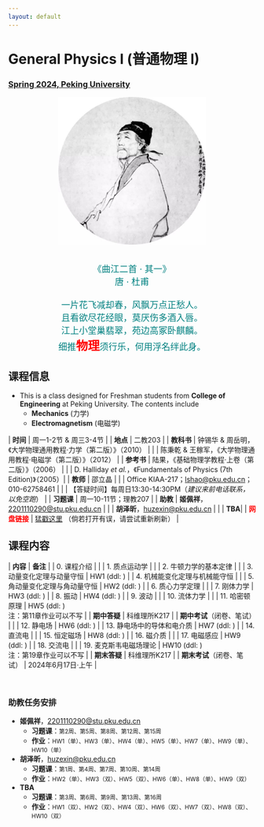 ```yaml
---
layout: default
---
```


<style>
table {
  font-family: arial, sans-serif;
  border-collapse: collapse;
  width: 100%;
}

td, th {
  border: 1px solid #dddddd;
  text-align: left;
  padding: 8px;
}

tr:nth-child(odd) {
  background-color: #dddddd;
}
</style>


<!-- <h2>
<font color="red">
*** Notice: links are not maintained after the end of course! 
</font>
</h2> -->

# <b>General Physics I (普通物理 I)</b>

### <u>Spring 2024, Peking University</u>

<div style="display: flex; justify-content: center;">
<img src="../phy20/dufu.jpeg" width="300" height="300">
</div>

<p align="center">
<font color="teal" size="4">
<br> 《曲江二首 · 其一》<br>
唐 · 杜甫 <br>
<br>
一片花飞减却春，风飘万点正愁人。 <br>
且看欲尽花经眼，莫厌伤多酒入唇。 <br>
江上小堂巢翡翠，苑边高冢卧麒麟。 <br>
细推<font color="red" size="5"><b>物理</b></font>须行乐，何用浮名绊此身。 <br>
</font>
</p>

## 课程信息

- This is a class designed for Freshman students from <b>College of Engineering</b> at Peking University. The contents include
  - **Mechanics** (力学)
  - **Electromagnetism** (电磁学)

<!-- 
<div style="display: flex; justify-content: center;">
<a href="https://disk.pku.edu.cn/link/DFD02EC7E930172C5B6B31EF57327843" target="_blank"><img src="lecturenote_mechanics.png" width="100%"></a>
&nbsp; &nbsp;
<a href="https://disk.pku.edu.cn/link/DFD02EC7E930172C5B6B31EF57327843" target="_blank"><img src="lecturenote_electromagnetism.png" width="94%"></a>
</div> 
-->

| **时间** |  周一1-2节 & 周三3-4节 |
| **地点** |  二教203 |
| **教科书** | 钟锡华 & 周岳明，《大学物理通用教程·力学（第二版）》（2010） |
| | 陈秉乾 & 王稼军，《大学物理通用教程·电磁学（第二版）》（2012） |
| **参考书** | 陆果，《基础物理学教程·上卷（第二版）》（2006） |
| | D. Halliday *et al.*，《Fundamentals of Physics (7th Edition)》（2005）|
| **教师** | 邵立晶 | 
| | Office KIAA-217；lshao@pku.edu.cn；010-62758461 | 
| | 【答疑时间】每周日13:30-14:30PM（*建议来前电话联系，以免空跑*） | 
| **习题课** | 周一10-11节；理教207 |
| **助教** | **姬佩祥**，2201110290@stu.pku.edu.cn |
| | **胡泽昕**，huzexin@pku.edu.cn |
| | **TBA**|
| <font color="red"><b>网盘链接</b></font> | [猛戳这里](https://disk.pku.edu.cn/link/AA1EEF94DDC44F47B092C276BE115785B1) （倘若打开有误，请尝试重新刷新） |

<p></p>

## 课程内容

| **内容** | **备注** |
| 0. 课程介绍 | |
| 1. 质点运动学 | |
| 2. 牛顿力学的基本定律 | |
| 3. 动量变化定理与动量守恒 | HW1 (ddl: ) |
| 4. 机械能变化定理与机械能守恒 | |
| 5. 角动量变化定理与角动量守恒 | HW2 (ddl: ) |
| 6. 质心力学定理 | |
| 7. 刚体力学 | HW3 (ddl: ) |
| 8. 振动 | HW4 (ddl: ) |
| 9. 波动 | |
| 10. 流体力学 | |
| 11. 哈密顿原理 | HW5 (ddl: )<br>注：第11章作业可以不写 |
| **期中答疑** | 科维理所K217 |
| **期中考试**（闭卷、笔试） |  |
| 12. 静电场 |  HW6 (ddl: )  |
| 13. 静电场中的导体和电介质 | HW7 (ddl: ) |
| 14. 直流电 |  |
| 15. 恒定磁场 | HW8 (ddl: ) |
| 16. 磁介质 |  |
| 17. 电磁感应 | HW9 (ddl: ) |
| 18. 交流电 | |
| 19. 麦克斯韦电磁场理论 | HW10 (ddl: )<br>注：第19章作业可以不写 |
| **期末答疑** | 科维理所K217 |
| **期末考试**（闭卷、笔试） |  2024年6月17日·上午 |

<br>

### 助教任务安排

- **姬佩祥**，2201110290@stu.pku.edu.cn
  - **习题课**：<small>第2周、第5周、第8周、第12周、第15周</small>
  - **作业**：<small>HW1（单）、HW3（单）、HW4（单）、HW5（单）、HW7（单）、HW9（单）、HW10（单）</small>
- **胡泽昕**，huzexin@pku.edu.cn
  - **习题课**：<small>第1周、第4周、第7周、第10周、第14周</small>
  - **作业**：<small>HW2（单）、HW3（双）、HW5（双）、HW6（单）、HW8（单）、HW9（双）</small>
- **TBA**
  - **习题课**：<small>第3周、第6周、第9周、第13周、第16周</small>
  - **作业**：<small>HW1（双）、HW2（双）、HW4（双）、HW6（双）、HW7（双）、HW8（双）、HW10（双）</small>

<p></p>

<!-- ## 学生对课程的总体评价

<div style="display: flex; justify-content: center;">
<img src="phy22_score.png" width="880">
</div> -->

<script type="text/x-mathjax-config">
  MathJax.Hub.Config({
    tex2jax: {
      inlineMath: [ ['$','$'] ],
      processEscapes: true
    }
  });
</script>
<script type="text/javascript" src="https://cdn.mathjax.org/mathjax/latest/MathJax.js?config=TeX-AMS-MML_HTMLorMML">
</script>

